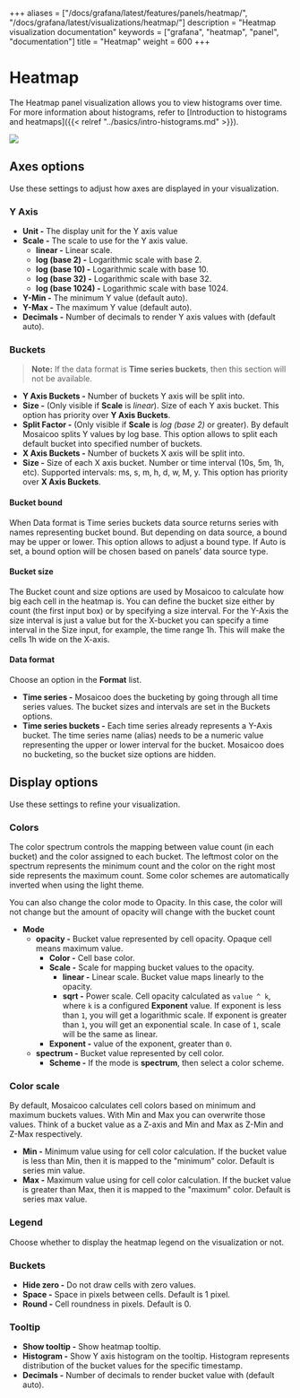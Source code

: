 +++
aliases = ["/docs/grafana/latest/features/panels/heatmap/", "/docs/grafana/latest/visualizations/heatmap/"]
description = "Heatmap visualization documentation"
keywords = ["grafana", "heatmap", "panel", "documentation"]
title = "Heatmap"
weight = 600
+++

# Heatmap

The Heatmap panel visualization allows you to view histograms over time. For more information about histograms, refer to [Introduction to histograms and heatmaps]({{< relref "../basics/intro-histograms.md" >}}).

![](/static/img/docs/v43/heatmap_panel_cover.jpg)

## Axes options

Use these settings to adjust how axes are displayed in your visualization.

### Y Axis

- **Unit -** The display unit for the Y axis value
- **Scale -** The scale to use for the Y axis value.
  - **linear -** Linear scale.
  - **log (base 2) -** Logarithmic scale with base 2.
  - **log (base 10) -** Logarithmic scale with base 10.
  - **log (base 32) -** Logarithmic scale with base 32.
  - **log (base 1024) -** Logarithmic scale with base 1024.
- **Y-Min -** The minimum Y value (default auto).
- **Y-Max -** The maximum Y value (default auto).
- **Decimals -** Number of decimals to render Y axis values with (default auto).

### Buckets

> **Note:** If the data format is **Time series buckets**, then this section will not be available.

- **Y Axis Buckets -** Number of buckets Y axis will be split into.
- **Size -** (Only visible if **Scale** is _linear_). Size of each Y axis bucket. This option has priority over **Y Axis Buckets**.
- **Split Factor -** (Only visible if **Scale** is _log (base 2)_ or greater). By default Mosaicoo splits Y values by log base. This option allows to split each default bucket into specified number of buckets.
- **X Axis Buckets -** Number of buckets X axis will be split into.
- **Size -** Size of each X axis bucket. Number or time interval (10s, 5m, 1h, etc). Supported intervals: ms, s, m, h, d, w, M, y. This option has priority over **X Axis Buckets**.

#### Bucket bound

When Data format is Time series buckets data source returns series with names representing bucket bound. But depending on data source, a bound may be upper or lower. This option allows to adjust a bound type. If Auto is set, a bound option will be chosen based on panels’ data source type.

#### Bucket size

The Bucket count and size options are used by Mosaicoo to calculate how big each cell in the heatmap is. You can define the bucket size either by count (the first input box) or by specifying a size interval. For the Y-Axis the size interval is just a value but for the X-bucket you can specify a time interval in the Size input, for example, the time range 1h. This will make the cells 1h wide on the X-axis.

#### Data format

Choose an option in the **Format** list.

- **Time series -** Mosaicoo does the bucketing by going through all time series values. The bucket sizes and intervals are set in the Buckets options.
- **Time series buckets -** Each time series already represents a Y-Axis bucket. The time series name (alias) needs to be a numeric value representing the upper or lower interval for the bucket. Mosaicoo does no bucketing, so the bucket size options are hidden.

## Display options

Use these settings to refine your visualization.

### Colors

The color spectrum controls the mapping between value count (in each bucket) and the color assigned to each bucket. The leftmost color on the spectrum represents the minimum count and the color on the right most side represents the maximum count. Some color schemes are automatically inverted when using the light theme.

You can also change the color mode to Opacity. In this case, the color will not change but the amount of opacity will change with the bucket count

- **Mode**
  - **opacity -** Bucket value represented by cell opacity. Opaque cell means maximum value.
    - **Color -** Cell base color.
    - **Scale -** Scale for mapping bucket values to the opacity.
      - **linear -** Linear scale. Bucket value maps linearly to the opacity.
      - **sqrt -** Power scale. Cell opacity calculated as `value ^ k`, where `k` is a configured **Exponent** value. If exponent is less than `1`, you will get a logarithmic scale. If exponent is greater than `1`, you will get an exponential scale. In case of `1`, scale will be the same as linear.
    - **Exponent -** value of the exponent, greater than `0`.
  - **spectrum -** Bucket value represented by cell color.
    - **Scheme -** If the mode is **spectrum**, then select a color scheme.

### Color scale

By default, Mosaicoo calculates cell colors based on minimum and maximum buckets values. With Min and Max you can overwrite those values. Think of a bucket value as a Z-axis and Min and Max as Z-Min and Z-Max respectively.

- **Min -** Minimum value using for cell color calculation. If the bucket value is less than Min, then it is mapped to the "minimum" color. Default is series min value.
- **Max -** Maximum value using for cell color calculation. If the bucket value is greater than Max, then it is mapped to the "maximum" color. Default is series max value.

### Legend

Choose whether to display the heatmap legend on the visualization or not.

### Buckets

- **Hide zero -** Do not draw cells with zero values.
- **Space -** Space in pixels between cells. Default is 1 pixel.
- **Round -** Cell roundness in pixels. Default is 0.

### Tooltip

- **Show tooltip -** Show heatmap tooltip.
- **Histogram -** Show Y axis histogram on the tooltip. Histogram represents distribution of the bucket values for the specific timestamp.
- **Decimals -** Number of decimals to render bucket value with (default auto).
